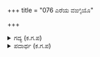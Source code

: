+++
title = "076 ಎರೆಯ ವಙ್ಕಿಯೊ"

+++

<details><summary>ಗದ್ಯ (ಕ.ಗ.ಪ) </summary>

76. ಅಂಧಭೂಪನ ಮನಸ್ಸು, ಎರೆಹುಳು ಸಿಗಿಸಿದ ಮೀನು ಹಿಡಿಯುವ ಗಾಳವೋ, ಮಾಗಿದ ವಿಷ ಫಲ ಬಿಡುವ ಬಳ್ಳಿಯೋ, ಹಗ್ಗದಿಂದ ಮಾಡಿದ ಬಲೆಯೋ, ಬೇಟೆಯ ಮೃಗವನ್ನು ಆಕರ್ಷಿಸುವ ಗೋರಿ ಸಂಗೀತವೋ? , ಜಾರುವ ಕೆಸರೋ, ಮೋಸದ ಲಡ್ಡುಗೆಯೋ, ಪ್ರಿಯನಾದ ಚಿತ್ರಕಾರನೋ ! ಇನ್ನೊಬ್ಬರ ಅಧೀನವಾಗಿರುವ ಅರಸನ, ಮನಸ್ಸಿನ ಅಪೇಕ್ಷೆಯನ್ನು ಈಡೇರಿಸಿಕೊಳ್ಳುವ ರೀತಿಯನ್ನು ಈ ಪ್ರಾಮಾಣಿಕವಾದ ರೀತಿಯ ಸತ್ತ್ವಗುಣಯುತರು ಹೇಗೆ ಬಲ್ಲರು ?
</details>

<details><summary>ಪದಾರ್ಥ (ಕ.ಗ.ಪ) </summary>

ಎರೆಯ-ಎರೆಹುಳು, ವಂಕಿ-ಮೀನು ಹಿಡಿಯುವ ಗಾಳ, ಕಳಿತ-ಮಾಗಿದ, ಮೆಕ್ಕೆ-ವಿಷಫಲ ಬಿಡುವ ಒಂದು ಬಳ್ಳಿ, ಹುರಿ-ಹಗ್ಗ, ರಾಗ-ಮೃಗವನ್ನು ಆಕರ್ಷಿಸುವ ಹಾಡು, ಸನ್ನೆ-ಸಂಕೇತ, ಸರಿ-ಜಾರು, ಗೊರೆ-ಕೆಸರು, ಠಕ್ಕು-ಮೋಸ, ಉಂಡೆ-ಲಡ್ಡುಗೆ, ಅಂಕೆ-ಇನ್ನೊಬ್ಬರ ಅಧೀನದಲ್ಲಿರುವ ಮನಸ್ಸು, ಬಯಕೆ-ಆಸೆ, ಬಳಕೆ-ರೀತಿ, ಸಮಂಜಸ-ಪ್ರಾಮಾಣಿಕ, ಸಾತ್ವಿಕ-ಸತ್ವಗುಣಯುತರು.
</details>
